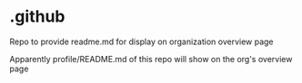 # .github
Repo to provide readme.md for display on organization overview page

Apparently profile/README.md of this repo will show on the org's overview page
